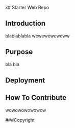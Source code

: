 x# Starter Web Repo

## Introduction
blablablabla
weweweweweww

## Purpose
bla bla

## Deployment

## How To Contribute

wowowowowowow

###Copyright


